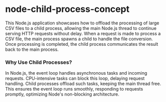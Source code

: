 # node-child-process-concept
This Node.js application showcases how to offload the processing of large CSV files to a child process, allowing the main Node.js thread to continue serving HTTP requests without delay. When a request is made to process a CSV file, the main process spawns a child to handle the file conversion. Once processing is completed, the child process communicates the result back to the main process.

### Why Use Child Processes?
In Node.js, the event loop handles asynchronous tasks and incoming requests. CPU-intensive tasks can block this loop, delaying request handling. Child processes offload such tasks, keeping the main thread free. This ensures the event loop runs smoothly, responding to requests promptly, optimizing Node's non-blocking architecture.
